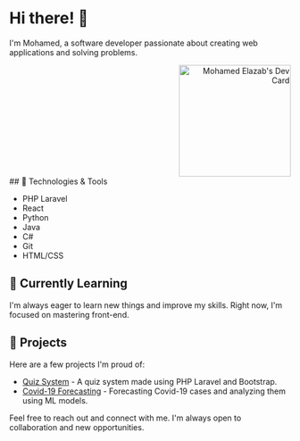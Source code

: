 # Hi there! 👋

I'm Mohamed, a software developer passionate about creating web applications and solving problems. 
<div>
  <div align="right">
    <a href="https://app.daily.dev/mohamedelazab"><img src="https://api.daily.dev/devcards/fefe4319b6a843d3bb73ff3918706908.png?r=f15" width="200" alt="Mohamed Elazab's Dev Card"/></a>
  </div>
  <div align="left">
## 🔧 Technologies & Tools

- PHP Laravel
- React
- Python
- Java
- C#
- Git
- HTML/CSS
  </div>
</div> 


## 🌱 Currently Learning

I'm always eager to learn new things and improve my skills. Right now, I'm focused on mastering front-end.


## 🚀 Projects

Here are a few projects I'm proud of:

- [Quiz System](https://github.com/elazabmohamed/quiz-system) - A quiz system made using PHP Laravel and Bootstrap.
- [Covid-19 Forecasting](https://github.com/nafizcntz/Covid19-Tr-Forecasting) - Forecasting Covid-19 cases and analyzing them using ML models.


Feel free to reach out and connect with me. I'm always open to collaboration and new opportunities.

